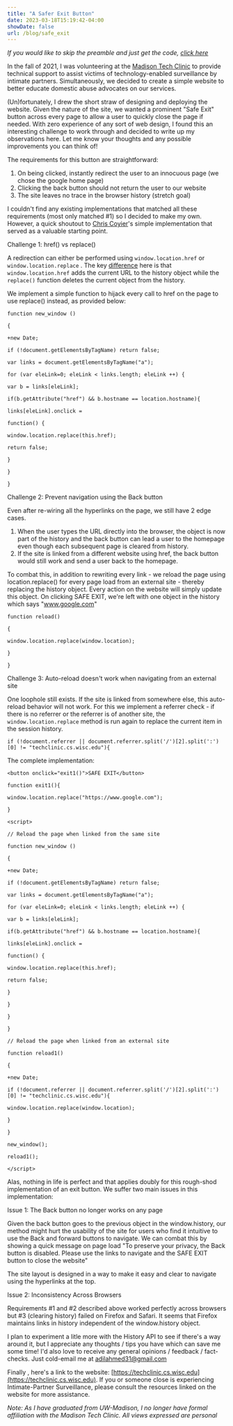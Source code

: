 ```yaml
---
title: "A Safer Exit Button"
date: 2023-03-18T15:19:42-04:00
showDate: false
url: /blog/safe_exit
---
```


*If you would like to skip the preamble and just get the code, [click here](https://gist.github.com/adilahmed31/611a2c48537e90f43a1f65d650663f51)*

In the fall of 2021, I was volunteering at the [Madison Tech Clinic](https://techclinic.cs.wisc.edu) to provide technical support to assist victims of technology-enabled surveillance by intimate partners. Simultaneously, we decided to create a simple website to better educate domestic abuse advocates on our services. 

(Un)fortunately, I drew the short straw of designing and deploying the website. Given the nature of the site, we wanted a prominent "Safe Exit" button across every page to allow a user to quickly close the page if needed. With zero experience of any sort of web design, I found this an interesting challenge to work through and decided to write up my observations here. Let me know your thoughts and any possible improvements you can think of! 

The requirements for this button are straightforward:

1. On being clicked, instantly redirect the user to an innocuous page (we chose the google home page)
2. Clicking the back button should not return the user to our website
3. The site leaves no trace in the browser history (stretch goal)

I couldn't find any existing implementations that matched all these requirements (most only matched #1) so I decided to make my own. However, a quick shoutout to [Chris Coyier](https://css-tricks.com/website-escape/)'s simple implementation that served as a valuable starting point.

Challenge 1: href() vs replace()

A redirection can either be performed using `window.location.href` or `window.location.replace` . The key [difference](https://www.geeksforgeeks.org/difference-between-window-location-href-window-location-replace-and-window-location-assign-in-javascript/#:~:text=The%20href%20property%20on%20the,return%20to%20the%20current%20page) here is that `window.location.href` adds the current URL to the history object while the `replace()` function deletes the current object from the history. 

We implement a simple function to hijack every call to href on the page to use replace() instead, as provided below:
```
function new_window ()

{

+new Date;

if (!document.getElementsByTagName) return false;

var links = document.getElementsByTagName("a");

for (var eleLink=0; eleLink < links.length; eleLink ++) {

var b = links[eleLink];

if(b.getAttribute("href") && b.hostname == location.hostname){

links[eleLink].onclick =

function() {

window.location.replace(this.href);

return false;

}

}

}
```

Challenge 2: Prevent navigation using the Back button

Even after re-wiring all the hyperlinks on the page, we still have 2 edge cases. 

1. When the user types the URL directly into the browser, the object is now part of the history and the back button can lead a user to the homepage even though each subsequent page is cleared from history.
2. If the site is linked from a different website using href, the back button would still work and send a user back to the homepage. 

To combat this, in addition to rewriting every link - we reload the page using location.replace() for every page load from an external site - thereby replacing the history object. Every action on the website will simply update this object. On clicking SAFE EXIT, we're left with one object in the history which says "www.google.com"
```
function reload()

{

window.location.replace(window.location);

}

}
```
Challenge 3: Auto-reload doesn't work when navigating from an external site

One loophole still exists. If the site is linked from somewhere else, this auto-reload behavior will not work. For this we implement a referrer check - if there is no referrer or the referrer is of another site, the `window.location.replace` method is run again to replace the current item in the session history. 
```
if (!document.referrer || document.referrer.split('/')[2].split(':')[0] != "techclinic.cs.wisc.edu"){
```
The complete implementation:
```
<button onclick="exit1()">SAFE EXIT</button>

function exit1(){

window.location.replace("https://www.google.com");

}

<script>

// Reload the page when linked from the same site

function new_window ()

{

+new Date;

if (!document.getElementsByTagName) return false;

var links = document.getElementsByTagName("a");

for (var eleLink=0; eleLink < links.length; eleLink ++) {

var b = links[eleLink];

if(b.getAttribute("href") && b.hostname == location.hostname){

links[eleLink].onclick =

function() {

window.location.replace(this.href);

return false;

}

}

}

}

// Reload the page when linked from an external site

function reload1()

{

+new Date;

if (!document.referrer || document.referrer.split('/')[2].split(':')[0] != "techclinic.cs.wisc.edu"){

window.location.replace(window.location);

}

}

new_window();

reload1();

</script>
```


Alas, nothing in life is perfect and that applies doubly for this rough-shod implementation of an exit button. We suffer two main issues in this implementation:

Issue 1: The Back button no longer works on any page

Given the back button goes to the previous object in the window.history, our method might hurt the usability of the site for users who find it intuitive to use the Back and forward buttons to navigate. We can combat this by showing a quick message on page load "To preserve your privacy, the Back button is disabled. Please use the links to navigate and the SAFE EXIT button to close the website"

The site layout is designed in a way to make it easy and clear to navigate using the hyperlinks at the top.

Issue 2: Inconsistency Across Browsers

Requirements #1 and #2 described above worked perfectly across browsers but #3 (clearing history) failed on Firefox and Safari. It seems that Firefox maintains links in history independent of the window.history object.

I plan to experiment a litle more with the History API to see if there's a way around it, but I appreciate any thoughts / tips you have which can save me some time! I'd also love to receive any general opinions / feedback / fact-checks. Just cold-email me at adilahmed31@gmail.com

Finally , here's a link to the website: [https://techclinic.cs.wisc.edu](https://techclinic.cs.wisc.edu). If you or someone close is experiencing Intimate-Partner Surveillance, please consult the resources linked on the website for more assistance. 


*Note: As I have graduated from UW-Madison, I no longer have formal affiliation with the Madison Tech Clinic. All views expressed are personal*
